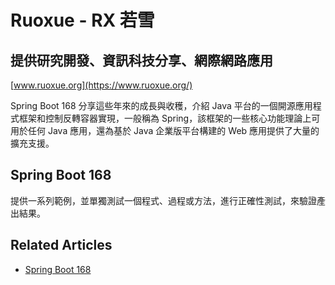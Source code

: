 # Ruoxue - RX 若雪
## 提供研究開發、資訊科技分享、網際網路應用
[www.ruoxue.org](https://www.ruoxue.org/)

Spring Boot 168 分享這些年來的成長與收穫，介紹 Java 平台的一個開源應用程式框架和控制反轉容器實現，一般稱為 Spring，該框架的一些核心功能理論上可用於任何 Java 應用，還為基於 Java 企業版平台構建的 Web 應用提供了大量的擴充支援。

## Spring Boot 168
提供一系列範例，並單獨測試一個程式、過程或方法，進行正確性測試，來驗證產出結果。

## Related Articles
- [Spring Boot 168](https://www.ruoxue.org/spring-boot-168/)